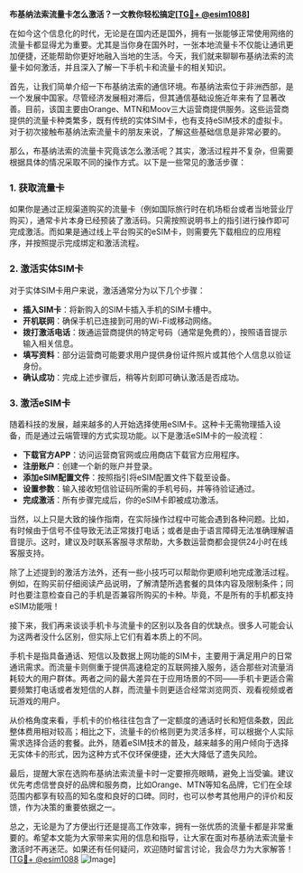 **布基纳法索流量卡怎么激活？一文教你轻松搞定[[TG💪+ @esim1088](https://t.me/s/esim1088)]**

在如今这个信息化的时代，无论是在国内还是国外，拥有一张能够正常使用网络的流量卡都显得尤为重要。尤其是当你身在国外时，一张本地流量卡不仅能让通讯更加便捷，还能帮助你更好地融入当地的生活。今天，我们就来聊聊布基纳法索的流量卡如何激活，并且深入了解一下手机卡和流量卡的相关知识。

首先，让我们简单介绍一下布基纳法索的通信环境。布基纳法索位于非洲西部，是一个发展中国家。尽管经济发展相对滞后，但其通信基础设施近年来有了显著改善。目前，该国主要由Orange、MTN和Moov三大运营商提供服务。这些运营商提供的流量卡种类繁多，既有传统的实体SIM卡，也有支持eSIM技术的虚拟卡。对于初次接触布基纳法索流量卡的朋友来说，了解这些基础信息是非常必要的。

那么，布基纳法索的流量卡究竟该怎么激活呢？其实，激活过程并不复杂，但需要根据具体的情况采取不同的操作方式。以下是一些常见的激活步骤：

### 1. 获取流量卡
如果你是通过正规渠道购买的流量卡（例如国际旅行时在机场柜台或者当地营业厅购买），通常卡片本身已经预装了激活码。只需按照说明书上的指引进行操作即可完成激活。而如果是通过线上平台购买的eSIM卡，则需要先下载相应的应用程序，并按照提示完成绑定和激活流程。

### 2. 激活实体SIM卡
对于实体SIM卡用户来说，激活通常分为以下几个步骤：
- **插入SIM卡**：将新购入的SIM卡插入手机的SIM卡槽中。
- **开机联网**：确保手机已连接到可用的Wi-Fi或移动网络。
- **拨打激活电话**：拨通运营商提供的特定号码（通常是免费的），按照语音提示输入相关信息。
- **填写资料**：部分运营商可能要求用户提供身份证件照片或其他个人信息以验证身份。
- **确认成功**：完成上述步骤后，稍等片刻即可确认激活是否成功。

### 3. 激活eSIM卡
随着科技的发展，越来越多的人开始选择使用eSIM卡。这种卡无需物理插入设备，而是通过云端管理的方式实现功能。以下是激活eSIM卡的一般流程：
- **下载官方APP**：访问运营商官网或应用商店下载官方应用程序。
- **注册账户**：创建一个新的账户并登录。
- **添加eSIM配置文件**：按照指引将eSIM配置文件下载至设备。
- **设置参数**：输入接收短信验证码所需的手机号码，并等待验证通过。
- **完成激活**：所有步骤完成后，你的eSIM卡即被成功激活。

当然，以上只是大致的操作指南，在实际操作过程中可能会遇到各种问题。比如，有时候由于信号不佳导致无法正常拨打电话；或者是由于语言障碍无法准确理解语音提示。这时，建议及时联系客服寻求帮助，大多数运营商都会提供24小时在线客服支持。

除了上述提到的激活方法外，还有一些小技巧可以帮助你更顺利地完成激活过程。例如，在购买前仔细阅读产品说明，了解清楚所选套餐的具体内容及限制条件；同时也要注意检查自己的手机是否兼容所购买的卡种。毕竟，不是所有的手机都支持eSIM功能哦！

接下来，我们再来谈谈手机卡与流量卡的区别以及各自的优缺点。很多人可能会认为这两者没什么区别，但实际上它们有着本质上的不同。

手机卡是指具备通话、短信以及数据上网功能的SIM卡，主要用于满足用户的日常通讯需求。而流量卡则侧重于提供高速稳定的互联网接入服务，适合那些对流量消耗较大的用户群体。两者之间的最大差异在于应用场景的不同——手机卡更适合需要频繁打电话或者发短信的人群，而流量卡则更适合经常浏览网页、观看视频或者玩游戏的用户。

从价格角度来看，手机卡的价格往往包含了一定额度的通话时长和短信条数，因此整体费用相对较高；相比之下，流量卡的价格则更为灵活多样，可以根据个人实际需求选择合适的套餐。此外，随着eSIM技术的普及，越来越多的用户倾向于选择无实体卡的形式，因为这种方式不仅环保便捷，还大大降低了遗失风险。

最后，提醒大家在选购布基纳法索流量卡时一定要擦亮眼睛，避免上当受骗。建议优先考虑信誉良好的品牌和服务商，比如Orange、MTN等知名品牌，它们在全球范围内都享有较高的知名度和良好的口碑。同时，也可以参考其他用户的评价和反馈，作为决策的重要依据之一。

总之，无论是为了方便出行还是提高工作效率，拥有一张优质的流量卡都是非常重要的。希望本文能为大家带来实用的信息和指导，让大家在面对布基纳法索流量卡激活时不再迷茫。如果还有任何疑问，欢迎随时留言讨论，我会尽力为大家解答！[[TG💪+ @esim1088](https://t.me/s/esim1088) ![Image](https://i.postimg.cc/4NQfJmqS/Snipaste-2025-05-13-00-14-12.png)]